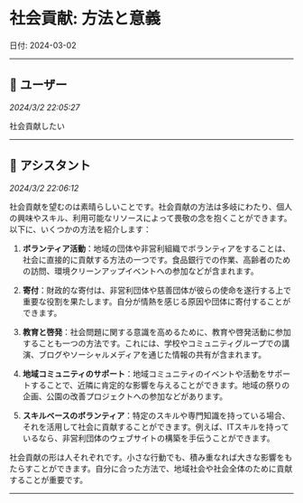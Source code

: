 # 社会貢献: 方法と意義

日付: 2024-03-02

---

## 👤 ユーザー
*2024/3/2 22:05:27*

社会貢献したい

---

## 🤖 アシスタント
*2024/3/2 22:06:12*

社会貢献を望むのは素晴らしいことです。社会貢献の方法は多岐にわたり、個人の興味やスキル、利用可能なリソースによって畏敬の念を抱くことができます。以下に、いくつかの方法を紹介します：

1. **ボランティア活動**：地域の団体や非営利組織でボランティアをすることは、社会に直接的に貢献する方法の一つです。食品銀行での作業、高齢者のための訪問、環境クリーンアップイベントへの参加などが含まれます。

2. **寄付**：財政的な寄付は、非営利団体や慈善団体が彼らの使命を遂行する上で重要な役割を果たします。自分が情熱を感じる原因や団体に寄付することができます。

3. **教育と啓発**：社会問題に関する意識を高めるために、教育や啓発活動に参加することも一つの方法です。これには、学校やコミュニティグループでの講演、ブログやソーシャルメディアを通じた情報の共有が含まれます。

4. **地域コミュニティのサポート**：地域コミュニティのイベントや活動をサポートすることで、近隣に肯定的な影響を与えることができます。地域の祭りの企画、公園の改善プロジェクトへの参加などがあります。

5. **スキルベースのボランティア**：特定のスキルや専門知識を持っている場合、それを活用して社会に貢献することができます。例えば、ITスキルを持っているなら、非営利団体のウェブサイトの構築を手伝うことができます。

社会貢献の形は人それぞれです。小さな行動でも、積み重なれば大きな影響をもたらすことができます。自分に合った方法で、地域社会や社会全体のために貢献することが重要です。

---
